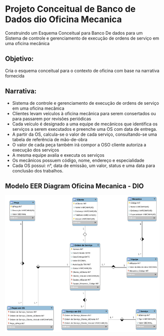 # Projeto Conceitual de Banco de Dados dio Oficina Mecanica
Construindo um Esquema Conceitual para Banco De dados para um Sistema de controle e gerenciamento de execução de ordens de serviço em uma oficina mecânica

## Objetivo:
Cria o esquema conceitual para o contexto de oficina com base na narrativa fornecida

## Narrativa:
- Sistema de controle e gerenciamento de execução de ordens de serviço em uma oficina mecânica
- Clientes levam veículos à oficina mecânica para serem consertados ou para passarem por revisões  periódicas
- Cada veículo é designado a uma equipe de mecânicos que identifica os serviços a serem executados e preenche uma OS com data de entrega.
- A partir da OS, calcula-se o valor de cada serviço, consultando-se uma tabela de referência de mão-de-obra
- O valor de cada peça também irá compor a OSO cliente autoriza a execução dos serviços
- A mesma equipe avalia e executa os serviços
- Os mecânicos possuem código, nome, endereço e especialidade
- Cada OS possui: n°, data de emissão, um valor, status e uma data para conclusão dos trabalhos.
 
 ## Modelo EER Diagram Oficina Mecanica - DIO
 
 ![Modelo EER Diagram Oficina Mecanica](https://github.com/WANGOMES/Projeto-Conceitual-de-Banco-de-Dados-dio-Oficina-Mecanica/blob/main/EER%20Diagram%20Oficina_Mecanica_bd.png "Modelo EER Diagram Ecommerce")
